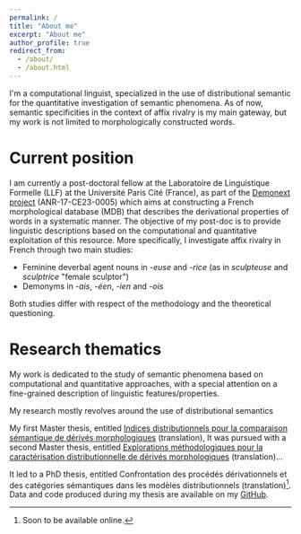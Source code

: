 ```yaml
---
permalink: /
title: "About me"
excerpt: "About me"
author_profile: true
redirect_from: 
  - /about/
  - /about.html
---
```


I'm a computational linguist, specialized in the use of distributional semantic for the quantitative investigation of semantic phenomena. As of now, semantic specificities in the context of affix rivalry is my main gateway, but my work is not limited to morphologically constructed words.

Current position
======

I am currently a post-doctoral fellow at the Laboratoire de Linguistique Formelle (LLF) at the Université Paris Cité (France), as part of the [Demonext project](https://www.demonext.xyz/en/home/) (ANR-17-CE23-0005) which aims at constructing a French morphological database (MDB) that describes the derivational properties of words in a systematic manner. The objective of my post-doc is to provide linguistic descriptions based on the computational and quantitative exploitation of this resource. More specifically, I investigate affix rivalry in French through two main studies:
* Feminine deverbal agent nouns in *-euse* and *-rice* (as in *sculpteuse* and *sculptrice* "female sculptor")
* Demonyms in *-ais*, *-éen*, *-ien* and *-ois*

Both studies differ with respect of the methodology and the theoretical questioning.


Research thematics
======
My work is dedicated to the study of semantic phenomena based on computational and quantitative approaches, with a special attention on a fine-grained description of linguistic features/properties.

My research mostly revolves around the use of distributional semantics

My first Master thesis, entitled [Indices distributionnels pour la comparaison sémantique de dérivés morphologiques](http://dante.univ-tlse2.fr/1827/) (translation), 
It was pursued with a second Master thesis, entitled [Explorations méthodologiques pour la caractérisation distributionnelle de dérivés morphologiques](http://dante.univ-tlse2.fr/4137/) (translation)...

It led to a PhD thesis, entitled Confrontation des procédés dérivationnels et des catégories sémantiques dans les modèles distributionnels (translation)[^1]. Data and code produced during my thesis are available on my [GitHub](https://github.com/mwauquier/PhdData).

[^1]: Soon to be available online.
